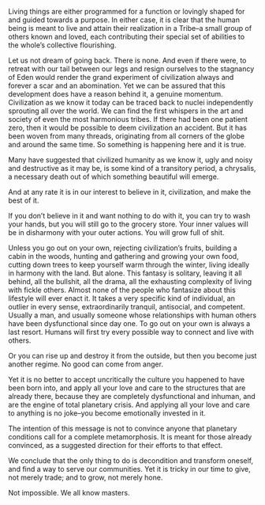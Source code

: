 Living things are either programmed for a function or lovingly shaped for and guided towards a purpose. In either case, it is clear that the human being is meant to live and attain their realization in a Tribe–a small group of others known and loved, each contributing their special set of abilities to the whole’s collective flourishing. 

Let us not dream of going back. There is none. And even if there were, to retreat with our tail between our legs and resign ourselves to the stagnancy of Eden would render the grand experiment of civilization always and forever a scar and an abomination. Yet we can be assured that this development does have a reason behind it, a genuine momentum. Civilization as we know it today can be traced back to nuclei independently sprouting all over the world. We can find the first whispers in the art and society of even the most harmonious tribes. If there had been one patient zero, then it would be possible to deem civilization an accident. But it has been woven from many threads, originating from all corners of the globe and around the same time. So something is happening here and it is true.

Many have suggested that civilized humanity as we know it, ugly and noisy and destructive as it may be, is some kind of a transitory period, a chrysalis, a necessary death out of which something beautiful will emerge.

And at any rate it is in our interest to believe in it, civilization, and make the best of it. 

If you don’t believe in it and want nothing to do with it, you can try to wash your hands, but you will still go to the grocery store. Your inner values will be in disharmony with your outer actions. You will grow full of shit.

Unless you go out on your own, rejecting civilization’s fruits, building a cabin in the woods, hunting and gathering and growing your own food, cutting down trees to keep yourself warm through the winter, living ideally in harmony with the land. But alone. This fantasy is solitary, leaving it all behind, all the bullshit, all the drama, all the exhausting complexity of living with fickle others. Almost none of the people who fantasize about this lifestyle will ever enact it. It takes a very specific kind of individual, an outlier in every sense, extraordinarily tranquil, antisocial, and competent. Usually a man, and usually someone whose relationships with human others have been dysfunctional since day one. To go out on your own is always a last resort. Humans will first try every possible way to connect and live with others. 

Or you can rise up and destroy it from the outside, but then you become just another regime. No good can come from anger.

Yet it is no better to accept uncritically the culture you happened to have been born into, and apply all your love and care to the structures that are already there, because they are completely dysfunctional and inhuman, and are the engine of total planetary crisis. And applying all your love and care to anything is no joke–you become emotionally invested in it.

The intention of this message is not to convince anyone that planetary conditions call for a complete metamorphosis. It is meant for those already convinced, as a suggested direction for their efforts to that effect.

We conclude that the only thing to do is decondition and transform oneself, and find a way to serve our communities. Yet it is tricky in our time to give, not merely trade; and to grow, not merely hone.

Not impossible. We all know masters.